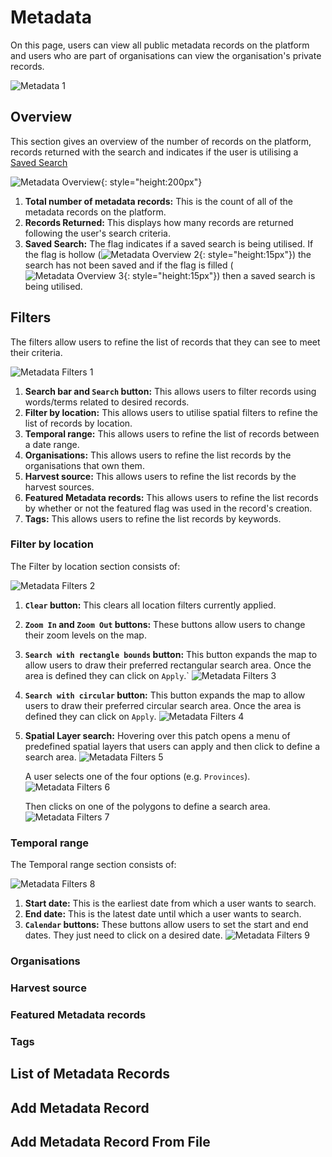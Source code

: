 # Metadata

On this page, users can view all public metadata records on the platform and users who are part of organisations can view the organisation's private records.

![Metadata 1](./img/metadata-1.png)

## Overview

This section gives an overview of the number of records on the platform, records returned with the search and indicates if the user is utilising a [Saved Search](./saved-search.md)

![Metadata Overview ](./img/metadata-overview-1.png){: style="height:200px"}

1. **Total number of metadata records:** This is the count of all of the metadata records on the platform.
2. **Records Returned:** This displays how many records are returned following the user's search criteria.
3. **Saved Search:** The flag indicates if a saved search is being utilised. If the flag is hollow (![Metadata Overview 2](./img/metadata-overview-2.png){: style="height:15px"}) the search has not been saved and if the flag is filled (![Metadata Overview 3](./img/metadata-overview-3.png){: style="height:15px"}) then a saved search is being utilised.

## Filters

The filters allow users to refine the list of records that they can see to meet their criteria.

![Metadata Filters 1](./img/metadata-filters-1.png)

1. **Search bar and `Search` button:** This allows users to filter records using words/terms related to desired records.
2. **Filter by location:** This allows users to utilise spatial filters to refine the list of records by location.
3. **Temporal range:** This allows users to refine the list of records between a date range.
4. **Organisations:** This allows users to refine the list records by the organisations that own them.
5. **Harvest source:** This allows users to refine the list records by the harvest sources.
6. **Featured Metadata records:** This allows users to refine the list records by whether or not the featured flag was used in the record's creation.
7. **Tags:** This allows users to refine the list records by keywords.

### Filter by location

The Filter by location section consists of:

![Metadata Filters 2](./img/metadata-filters-2.png)

1. **`Clear` button:** This clears all location filters currently applied.
2. **`Zoom In` and `Zoom Out` buttons:** These buttons allow users to change their zoom levels on the map.
3. **`Search with rectangle bounds` button:** This button expands the map to allow users to draw their preferred rectangular search area. Once the area is defined they can click on `Apply`.`
    ![Metadata Filters 3](./img/metadata-filters-3.png)
4. **`Search with circular` button:** This button expands the map to allow users to draw their preferred circular search area. Once the area is defined they can click on `Apply`.
    ![Metadata Filters 4](./img/metadata-filters-4.png)
5. **Spatial Layer search:** Hovering over this patch opens a menu of predefined spatial layers that users can apply and then click to define a search area.
    ![Metadata Filters 5](./img/metadata-filters-5.png)

    A user selects one of the four options (e.g. `Provinces`).
    ![Metadata Filters 6](./img/metadata-filters-6.png)

    Then clicks on one of the polygons to define a search area.
    ![Metadata Filters 7](./img/metadata-filters-7.png)

### Temporal range

The Temporal range section consists of:

![Metadata Filters 8](./img/metadata-filters-8.png)

1. **Start date:** This is the earliest date from which a user wants to search.
2. **End date:** This is the latest date until which a user wants to search.
3. **`Calendar` buttons:** These buttons allow users to set the start and end dates. They just need to click on a desired date.
    ![Metadata Filters 9](./img/metadata-filters-9.png)

### Organisations

### Harvest source

### Featured Metadata records

### Tags

## List of Metadata Records

## Add Metadata Record

## Add Metadata Record From File
